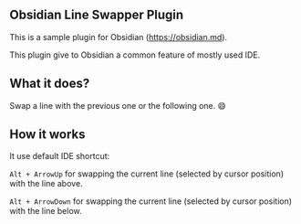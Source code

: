 ## Obsidian Line Swapper Plugin

This is a sample plugin for Obsidian (https://obsidian.md).

This plugin give to Obsidian a common feature of mostly used IDE.

## What it does?

Swap a line with the previous one or the following one. 😄

## How it works

It use default IDE shortcut:

`Alt + ArrowUp` for swapping the current line (selected by cursor position) with the line above.

`Alt + ArrowDown` for swapping the current line (selected by cursor position) with the line below.
